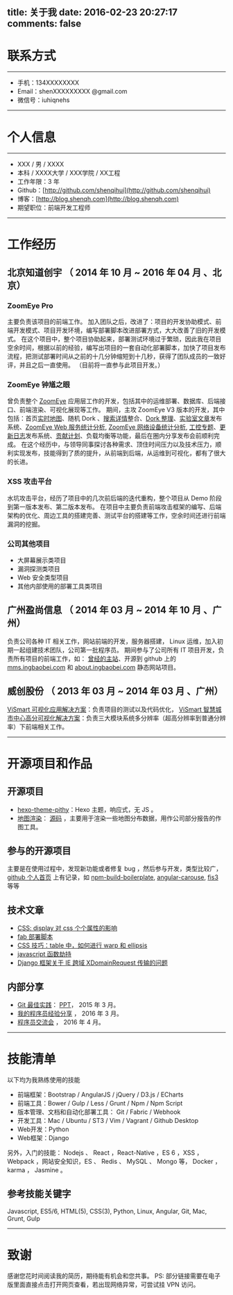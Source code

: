 title: 关于我
date: 2016-02-23 20:27:17
comments: false
---

# 联系方式

---

- 手机：134XXXXXXXX
- Email：shenXXXXXXXXX @gmail.com
- 微信号：iuhiqnehs

---

# 个人信息

---

- XXX / 男 / XXXX
- 本科 / XXXX大学 / XXX学院 / XX工程
- 工作年限：3 年
- Github：[http://github.com/shenqihui](http://github.com/shenqihui)
- 博客：[http://blog.shenqh.com](http://blog.shenqh.com)
- 期望职位：前端开发工程师

---
# 工作经历

## 北京知道创宇 （ 2014 年 10 月 ~ 2016 年 04 月 、北京）
### ZoomEye Pro
主要负责该项目的前端工作。
加入团队之后，改进了：项目的开发协助模式、前端开发模式、项目开发环境，编写部署脚本改进部署方式，大大改善了旧的开发模式。
在这个项目中，整个项目协助起来，部署测试环境过于繁琐，因此我在项目空余时间，根据以前的经验，编写出项目的一套自动化部署脚本，加快了项目发布流程，把测试部署时间从之前的十几分钟缩短到十几秒，获得了团队成员的一致好评，并且之后一直使用。
（目前将一直参与此项目开发。）
### ZoomEye 钟馗之眼
曾负责整个 [ZoomEye](https://www.zoomeye.org/) 应用层工作的开发，包括其中的运维部署、数据库、后端接口、前端渲染、可视化展现等工作。
期间，主攻 ZoomEye V3 版本的开发，其中包括：首页[实时地图](http://blog.shenqh.com/img/knownsec/zoomeye_map.gif)、随机 Dork 、[搜索详情](https://www.zoomeye.org/search?q=nginx)整合、[Dork 整理](https://www.zoomeye.org/search/dorks)、[实验室文章](https://www.zoomeye.org/lab/reports)发布系统、[ZoomEye Web 服务统计分析](https://www.zoomeye.org/statistic/web), [ZoomEye 网络设备统计分析](https://www.zoomeye.org/statistic/device), [工控专题](http://ics.zoomeye.org/)、[更新日志](https://www.zoomeye.org/about#changelog)发布系统、[贡献计划](https://www.zoomeye.org/contribution)、负载均衡等功能，最后在圈内分享发布会前顺利完成。
在这个经历中，与领导同事探讨各种需求、顶住时间压力以及技术压力，顺利实现发布，技能得到了质的提升，从前端到后端，从运维到可视化，都有了很大的长进。
### XSS 攻击平台
水坑攻击平台，经历了项目中的几次前后端的迭代重构，整个项目从 Demo 阶段到第一版本发布、第二版本发布。
在项目中主要负责前端攻击框架的编写、后端架构的优化、周边工具的搭建完善、测试平台的搭建等工作，空余时间还进行前端漏洞的挖掘。

### 公司其他项目
- 大屏幕展示类项目
- 漏洞探测类项目
- Web 安全类型项目
- 其他内部使用的部署工具类项目

## 广州盈尚信息 （ 2014 年 03 月 ~ 2014 年 10 月 、广州）
负责公司各种 IT 相关工作，网站前端的开发，服务器搭建， Linux 运维，加入初期一起组建技术团队，公司第一批程序员。
期间参与了公司所有 IT 项目开发，负责所有项目的前端工作，如： [曾经的主站](http://www.ingbaobei.com)、开源到 github 上的 [mms.ingbaobei.com](https://github.com/ingbaobeigroup/mms) 和 [about.ingbaobei.com](https://github.com/ingbaobeigroup/about.ingbaobei.com) 静态网站项目。

## 威创股份 （ 2013 年 03 月 ~ 2014 年 03 月 、广州）
[ViSmart 可视化应用解决方案](http://www.vtron.com/products/Hrp.aspx?MID=02020303)：负责项目的测试以及代码优化，  [ViSmart 智慧城市中心高分可视化解决方案](http://www.vtron.com/products/detail2.aspx?MID=02020302)：负责三大模块系统多分辨率（超高分辨率到普通分辨率）下前端相关工作。

---

# 开源项目和作品
## 开源项目
- [hexo-theme-pithy](https://github.com/shenqihui/hexo-theme-pithy)：Hexo 主题，响应式，无 JS 。
- [地图渲染](http://blog.shenqh.com/map/)： [源码](https://github.com/shenqihui/map) ，主要用于渲染一些地图分布数据，用作公司部分报告的作图工具。

## 参与的开源项目
主要是在使用过程中，发现新功能或者修复 bug ，然后参与开发，类型比较广，[github 个人首页](https://github.com/shenqihui/) 上有记录，如 [npm-build-boilerplate](https://github.com/damonbauer/npm-build-boilerplate), [angular-carouse](https://github.com/revolunet/angular-carousel), [fis3](https://github.com/fex-team/fis3) 等等

## 技术文章
- [CSS: display 对 css 个个属性的影响](http://blog.shenqh.com/)
- [fab 部署脚本](http://blog.shenqh.com/2015/12/10/fab_deploy_simple/)
- [CSS 技巧：table 中，如何进行 warp 和 ellipsis](http://blog.shenqh.com/2016/01/17/table_warp_ellipsis/)
- [javascript 函数劫持](http://blog.shenqh.com/2015/02/12/the-Italian-job-hijacked-the-javascript-function/)
- [Django 框架关于 IE 跨域 XDomainRequest 传输的问题](http://blog.shenqh.com/2015/08/14/test_django_post_request_method/)

## 内部分享
- [Git 最佳实践](http://blog.shenqh.com/2015/01/29/best-practices-of-git/)： [PPT](http://blog.shenqh.com/pdf/best-practices-of-git.shenqihui.pdf)， 2015 年 3 月。
- [我的程序员经验分享](http://blog.shenqh.com/ppt/experience/) ， 2016 年 3 月。
- [程序员交流会](http://blog.shenqh.com/ppt/the_pragmatic_programmer/) ， 2016 年 4 月。

---

# 技能清单
以下均为我熟练使用的技能

- 前端框架：Bootstrap / AngularJS / jQuery / D3.js / ECharts
- 前端工具：Bower / Gulp / Less / Grunt / Npm / Npm Script
- 版本管理、文档和自动化部署工具： Git / Fabric / Webhook
- 开发工具：Mac / Ubuntu / ST3 / Vim / Vagrant / Github Desktop
- Web开发：Python
- Web框架：Django

另外，入门的技能： Nodejs 、 React ，React-Native ，ES 6 ，XSS ，Webpack ，网站安全知识，ES 、 Redis 、 MySQL 、 Mongo 等， Docker ， karma ， Jasmine 。

## 参考技能关键字
Javascript, ES5/6, HTML(5), CSS(3), Python, Linux, Angular,  Git, Mac, Grunt, Gulp

---

# 致谢
感谢您花时间阅读我的简历，期待能有机会和您共事。
PS: 部分链接需要在电子版里面直接点击打开网页查看，若出现网络异常，可尝试挂 VPN 访问。
<script type="text/javascript" charset="utf-8" async defer>
  setTimeout(function() {
    if(document && document.querySelectorAll) {
      Array.prototype.forEach.call(document.querySelectorAll('[href^="http"]'), function(elem) {
        if(elem.setAttribute) {
          elem.setAttribute('target','_blank');
        }
      });
    }
  }, 100);
</script>
